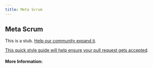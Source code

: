```yaml
---
title: Meta Scrum
---
```


## Meta Scrum

This is a stub. [Help our community expand it](https://github.com/freecodecamp/guides/tree/master/src/pages/articles/agile/meta-scrum/index.md).

[This quick style guide will help ensure your pull request gets accepted](https://github.com/freeCodeCamp/guides/blob/master/README.md).

<!-- The article goes here, in GitHub-flavored Markdown. Feel free to add YouTube videos, images, and CodePen/JSBin embeds  -->

#### More Information:
<!-- Please add any articles you think might be helpful to read before writing the article -->


